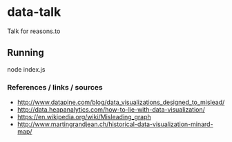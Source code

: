 # data-talk
Talk for reasons.to


## Running

node index.js


### References / links / sources

* http://www.datapine.com/blog/data_visualizations_designed_to_mislead/
* http://data.heapanalytics.com/how-to-lie-with-data-visualization/
* https://en.wikipedia.org/wiki/Misleading_graph
* http://www.martingrandjean.ch/historical-data-visualization-minard-map/
